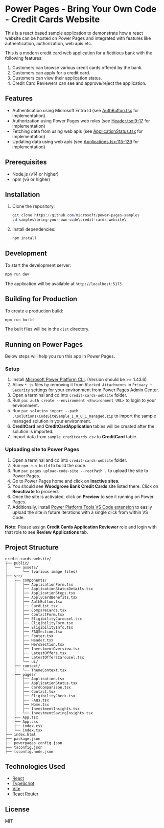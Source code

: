 # Power Pages - Bring Your Own Code - Credit Cards Website

This is a react based sample application to demonstrate how a react website can be hosted on Power Pages and integrated with features like authentication, authorization, web apis etc.

This is a modern credit card web application for a fictitious bank with the following features:

1. Customers can browse various credit cards offered by the bank.
1. Customers can apply for a credit card.
1. Customers can view their application status.
1. Credit Card Reviewers can see and approve/reject the application.

## Features

- Authentication using Microsoft Entra Id (see [AuthButton.tsx](src/components/AuthButton.tsx) for implementation)
- Authorization using Power Pages web roles (see [Header.tsx:9-17](src/components/Header.tsx#L9-L17) for implementation)
- Fetching data from using web apis (see [ApplicationStatus.tsx](src/pages/ApplicationStatus.tsx#L54-L64) for implementation)
- Updating data using web apis (see [Applications.tsx:115-129](src/pages/Applications.tsx#L115-L129) for implementation)

## Prerequisites

- Node.js (v14 or higher)
- npm (v6 or higher)

## Installation

1. Clone the repository:

    ```powershell
    git clone https://github.com/microsoft/power-pages-samples
    cd samples\bring-your-own-code\credit-cards-website\
    ```

1. Install dependencies:

    ```powershell
    npm install
    ```

## Development

To start the development server:

```powershell
npm run dev
```

The application will be available at `http://localhost:5173`

## Building for Production

To create a production build:

```powershell
npm run build
```

The built files will be in the `dist` directory.

## Running on Power Pages

Below steps will help you run this app in Power Pages.

### Setup

1. Install [Microsoft Power Platform CLI](https://learn.microsoft.com/power-platform/developer/cli/introduction?tabs=windows#install-microsoft-power-platform-cli). (Version should be >= 1.43.6)
1. Allow `*.js` files by removing it from `Blocked Attachments` in `Privacy + Security` settings for your environment from Power Pages Admin Center.
1. Open a terminal and cd into `credit-cards-website` folder.
1. Run `pac auth create --environment <Environment URL>` to login to your environment.
1. Run `pac solution import --path .\solutions\CodeSiteSample_1_0_0_1_managed.zip` to import the sample managed solution in your environment.
1. **CreditCard** and **CreditCardApplication** tables will be created after the solution is imported.
1. Import data from `sample_creditcards.csv` to **CreditCard** table.

### Uploading site to Power Pages

1. Open a terminal and cd into `credit-cards-website` folder.
1. Run `npm run build` to build the code.
1. Run `pac pages upload-code-site --rootPath .` to upload the site to Power Pages.
1. Go to Power Pages home and click on **Inactive sites**.
1. You should see **Woodgrove Bank Credit Cards** site listed there. Click on **Reactivate** to proceed.
1. Once the site is activated, click on **Preview** to see it running on Power Pages.
1. Additionally, install [Power Platform Tools VS Code extension](https://aka.ms/power-platform-vscode) to easily upload the site in future iterations with a single click from within VS Code.

**Note:** Please assign **Credit Cards Application Reviewer** role and login with that role to see **Review Applications** tab.

## Project Structure

```text
credit-cards-website/
├── public/
│   └── assets/
│       └── (various image files)
├── src/
│   ├── components/
│   │   ├── ApplicationForm.tsx
│   │   ├── ApplicationStatusDetails.tsx
│   │   ├── ApplicationSteps.tsx
│   │   ├── ApplyCardBenefits.tsx
│   │   ├── AuthButton.tsx
│   │   ├── CardList.tsx
│   │   ├── CompareCards.tsx
│   │   ├── ContactForm.tsx
│   │   ├── EligibilityCarousel.tsx
│   │   ├── EligibilityForm.tsx
│   │   ├── EligibilityInfo.tsx
│   │   ├── FAQSection.tsx
│   │   ├── Footer.tsx
│   │   ├── Header.tsx
│   │   ├── HeroSection.tsx
│   │   ├── InvestmentOverview.tsx
│   │   ├── LatestOffers.tsx
│   │   ├── LatestOffersCarousel.tsx
│   │   └── ui/
│   ├── context/
│   │   └── ThemeContext.tsx
│   ├── pages/
│   │   ├── Application.tsx
│   │   ├── ApplicationStatus.tsx
│   │   ├── CardComparison.tsx
│   │   ├── Contact.tsx
│   │   ├── EligibilityCheck.tsx
│   │   ├── FAQs.tsx
│   │   ├── Home.tsx
│   │   ├── InvestmentInsights.tsx
│   │   └── InvestmentSavingInsights.tsx
│   ├── App.tsx
│   ├── App.css
│   ├── index.css
│   └── index.tsx
├── index.html
├── package.json
├── powerpages.config.json
├── tsconfig.json
├── tsconfig.node.json
```

## Technologies Used

- [React](https://react.dev/)
- [TypeScript](https://www.typescriptlang.org/)
- [Vite](https://vite.dev/guide/)
- [React Router](https://reactrouter.com/)

## License

MIT

